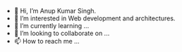 - 👋 Hi, I’m Anup Kumar Singh.
- 👀 I’m interested in Web development and architectures.
- 🌱 I’m currently learning ...
- 💞️ I’m looking to collaborate on ...
- 📫 How to reach me ...

<!---
anupsinghavail/anupsinghavail is a ✨ special ✨ repository because its `README.md` (this file) appears on your GitHub profile.
You can click the Preview link to take a look at your changes.
--->
